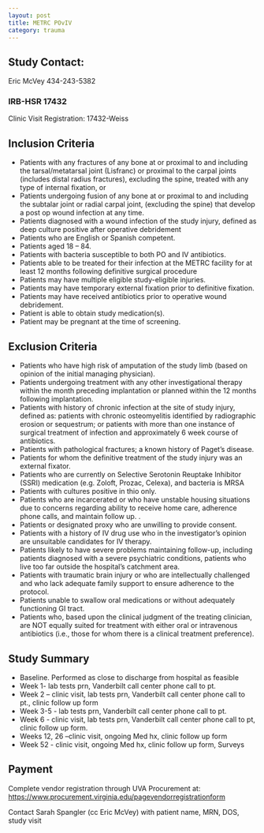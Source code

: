 ```yaml
---
layout: post
title: METRC POvIV
category: trauma
---
```


## Study Contact:  
Eric McVey
434-243-5382

### IRB-HSR 17432
Clinic Visit Registration:
17432-Weiss

##  Inclusion Criteria
- Patients with any fractures of any bone at or proximal to and including the tarsal/metatarsal joint (Lisfranc) or proximal to the carpal joints (includes distal radius fractures), excluding the spine, treated with any type of internal fixation, or
- Patients undergoing fusion of any bone at or proximal to and including the subtalar joint or radial carpal joint, (excluding the spine) that develop a post op wound infection at any time.
- Patients diagnosed with a wound infection of the study injury, defined as deep culture positive after operative debridement
- Patients who are English or Spanish competent.
- Patients aged 18 – 84.
- Patients with bacteria susceptible to both PO and IV antibiotics.
- Patients able to be treated for their infection at the METRC facility for at least 12 months following definitive surgical procedure
- Patients may have multiple eligible study-eligible injuries.
- Patients may have temporary external fixation prior to definitive fixation.
- Patients may have received antibiotics prior to operative wound debridement.
- Patient is able to obtain study medication(s).
- Patient may be pregnant at the time of screening.

##  Exclusion Criteria

- Patients who have high risk of amputation of the study limb (based on opinion of the initial managing physician).
- Patients undergoing treatment with any other investigational therapy within the month preceding implantation or planned within the 12 months following implantation.
- Patients with history of chronic infection at the site of study injury, defined as: patients with chronic osteomyelitis identified by radiographic erosion or sequestrum; or patients with more than one instance of surgical treatment of infection and approximately 6 week course of antibiotics.
- Patients with pathological fractures; a known history of Paget’s disease.
- Patients for whom the definitive treatment of the study injury was an external fixator.
- Patients who are currently on Selective Serotonin Reuptake Inhibitor (SSRI) medication (e.g. Zoloft, Prozac, Celexa), and bacteria is MRSA
- Patients with cultures positive in thio only.
- Patients who are incarcerated or who have unstable housing situations due to concerns regarding ability to receive home care, adherence phone calls, and maintain follow up. .
- Patients or designated proxy who are unwilling to provide consent.
- Patients with a history of IV drug use who in the investigator’s opinion are unsuitable candidates for IV therapy.
- Patients likely to have severe problems maintaining follow-up, including patients diagnosed with a severe psychiatric conditions, patients who live too far outside the hospital’s catchment area.
- Patients with traumatic brain injury or who are intellectually challenged and who lack adequate family support to ensure adherence to the protocol.
- Patients unable to swallow oral medications or without adequately functioning GI tract.
- Patients who, based upon the clinical judgment of the treating clinician, are NOT equally suited for treatment with either oral or intravenous antibiotics (i.e., those for whom there is a clinical treatment preference).

## Study Summary

- Baseline.  Performed as close to discharge from hospital as feasible
- Week 1- lab tests prn, Vanderbilt call center phone call to pt.
- Week 2 – clinic visit, lab tests prn, Vanderbilt call center phone call to pt., clinic follow up form
- Week 3-5 - lab tests prn, Vanderbilt call center phone call to pt.
- Week 6 - clinic visit, lab tests prn, Vanderbilt call center phone call to pt, clinic follow up form.
- Weeks 12, 26 –clinic visit, ongoing Med hx, clinic follow up form
- Week 52 -  clinic visit, ongoing Med hx, clinic follow up form, Surveys


## Payment

Complete vendor registration through UVA Procurement at: https://www.procurement.virginia.edu/pagevendorregistrationform

Contact Sarah Spangler (cc Eric McVey) with patient name, MRN, DOS, study visit
